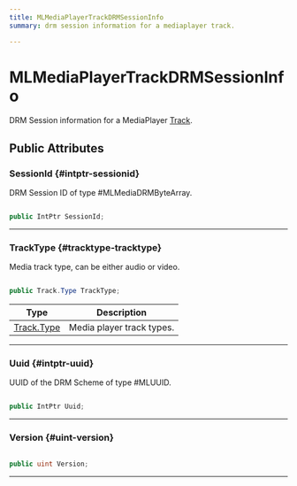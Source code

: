 ```yaml
---
title: MLMediaPlayerTrackDRMSessionInfo
summary: drm session information for a mediaplayer track. 

---
```


# MLMediaPlayerTrackDRMSessionInfo




DRM Session information for a MediaPlayer [Track](/unity-api/api/UnityEngine.XR.MagicLeap/MLMedia/Player/Track/UnityEngine.XR.MagicLeap.MLMedia.Player.Track.md).   





## Public Attributes

### SessionId {#intptr-sessionid}

DRM Session ID of type #MLMediaDRMByteArray. 

```csharp

public IntPtr SessionId;

```






-----------

### TrackType {#tracktype-tracktype}

Media track type, can be either audio or video. 

```csharp

public Track.Type TrackType;

```

| Type | Description  | 
|--|--|
| [Track.Type](/unity-api/api/UnityEngine.XR.MagicLeap/MLMedia/Player/Track/UnityEngine.XR.MagicLeap.MLMedia.Player.Track.md#enums-type) | Media player track types.  |





-----------

### Uuid {#intptr-uuid}

UUID of the DRM Scheme of type #MLUUID. 

```csharp

public IntPtr Uuid;

```






-----------

### Version {#uint-version}

```csharp

public uint Version;

```






-----------

